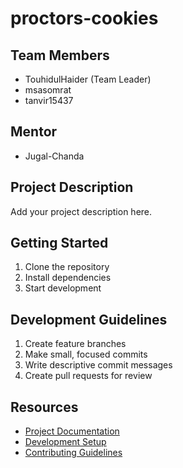 # proctors-cookies

## Team Members
- TouhidulHaider (Team Leader)
- msasomrat
- tanvir15437

## Mentor
- Jugal-Chanda

## Project Description
Add your project description here.

## Getting Started
1. Clone the repository
2. Install dependencies
3. Start development

## Development Guidelines
1. Create feature branches
2. Make small, focused commits
3. Write descriptive commit messages
4. Create pull requests for review

## Resources
- [Project Documentation](docs/)
- [Development Setup](docs/setup.md)
- [Contributing Guidelines](CONTRIBUTING.md)
